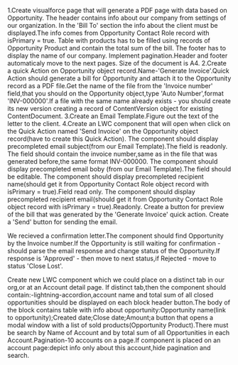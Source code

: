  1.Create visualforce page that will generate a PDF page with data based on Opportunity.
The header contains info about our company from settings of our organization.
In the 'Bill To' section the info about the client must be displayed.The info comes from Opportunity Contact Role 
record with isPrimary = true.
Table with products has to be filled using records of Opportunity Product and contain the total sum of the bill.
The footer has to display the name of our company.
Implement pagination.Header and footer automaticaly move to the next pages.
Size of the document is A4.
 2.Create a quick Action on Opportunity object record.Name-'Generate Invoice'.Quick Action should generate a bill 
for Opportunity and attach it to the Opportunity record as a PDF file.Get the name of the file from the 'Invoice 
number' field,that you should on the Opportunity object,type 'Auto Number',format 'INV-000000'.If a file with the same name 
already exists - you should create its new version creating a record of ContentVersion object for existing 
ContentDocument.
 3.Create an Email Template.Figure out the text of the letter to the client.
 4.Create an LWC component that will open when click on the Quick Action named 'Send Invoice' on the Opportunity object
 record(have to create this Quick Action).
    The component should display precompleted email subject(from our Email Template).The field is readonly.
    The field should contain the invoice number,same as in the file that was generated before,the same format
    INV-000000.
    The component should display precompleted email boby (from our Email Template).The field should be editable.
    The component should display precompleted recipient name(should get it from Opportunity Contact Role object
    record with isPrimary = true).Field read only.
    The component should display precompleted recipient email(should get it from Opportunity Contact Role object
    record with isPrimary = true).Readonly.
    Create a button for preview of the bill that was generated by the 'Generate Invoice' quick action.
    Create a 'Send' button for sending the email.
    
    
    
  We recieved a confirmation letter.The component should find Opportunity by the Invoice number.If the Opportunity
  is still waiting for confirmation - should parse the email response and change status of the Opportunity.If response 
  is 'Approved' - then move to next status,if Rejected - move to status 'Close Lost'.
  
  
  
  Create new LWC component which we could place on a distinct tab in our org,or at an Account detail page.
  If distinct tab,then the component should contain:-lightning-accordion,account name and total sum of all 
  closed opportunities should be displayed on each block header button.The body of the block contains table
  with info about opportunity:Opportunity name(link to opportunity);Created date;Close date;Amount;a button that 
  opens a modal window with a list of sold products(Opportunity Product).There must be search by Name of Account
  and by total sum of all Opportunities in each Account.Pagination-10 accounts on a page.If component is placed on an 
  account page:depict info only about this account,hide pagination and search.
    



